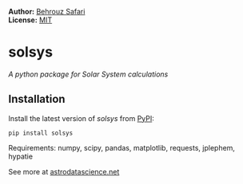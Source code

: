 **Author:** [Behrouz Safari](https://behrouzz.github.io/)<br/>
**License:** [MIT](https://opensource.org/licenses/MIT)<br/>

# solsys
*A python package for Solar System calculations*


## Installation

Install the latest version of *solsys* from [PyPI](https://pypi.org/project/solsys/):

    pip install solsys

Requirements: numpy, scipy, pandas, matplotlib, requests, jplephem, hypatie


See more at [astrodatascience.net](https://astrodatascience.net/)
